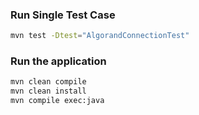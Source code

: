 ### Run Single Test Case

```bash
mvn test -Dtest="AlgorandConnectionTest"
```

### Run the application

```bash
mvn clean compile
mvn clean install
mvn compile exec:java
```